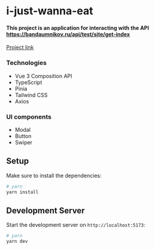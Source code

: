 # i-just-wanna-eat

#### This project is an application for interacting with the API https://bandaumnikov.ru/api/test/site/get-index

[Project link](https://main--elegant-conkies-ef2495.netlify.app/)

### Technologies

- Vue 3 Composition API
- TypeScript
- Pinia
- Tailwind CSS
- Axios

### UI components

- Modal
- Button
- Swiper

## Setup

Make sure to install the dependencies:

```bash
# yarn
yarn install
```

## Development Server

Start the development server on `http://localhost:5173`:

```bash
# yarn
yarn dev
```

